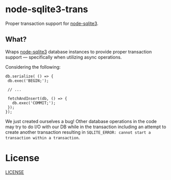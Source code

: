 # node-sqlite3-trans
Proper transaction support for [node-sqlite3](https://github.com/mapbox/node-sqlite3).

## What?
Wraps [node-sqlite3](https://github.com/mapbox/node-sqlite3) database instances to provide proper transaction support — specifically when utilizing async operations.

Considering the following:
```
db.serialize( () => {
 db.exec('BEGIN;');
 
 // ...
 
 fetchAndInsert(db, () => {
   db.exec('COMMIT;');
 });
});
```

We just created ourselves a bug! Other database operations in the code may try to do I/O with our DB while in the transaction including an attempt to create another transaction resulting in `SQLITE_ERROR: cannot start a transaction within a transaction`.

# License
[LICENSE](LICENSE)